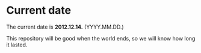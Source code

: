# Current date

The current date is **2012.12.14.** (YYYY.MM.DD.)

This repository will be good when the world ends, so we will know how long it lasted.